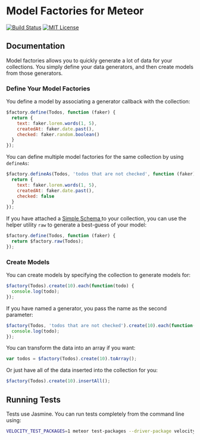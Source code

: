 # Model Factories for Meteor

[![Build Status](https://travis-ci.org/CapsuleCat/MeteorModelFactories.svg?branch=master)](https://travis-ci.org/CapsuleCat/MeteorModelFactories) [![MIT License](https://img.shields.io/badge/license-MIT-blue.svg)](/LICENSE)

## Documentation

Model factories allows you to quickly generate a lot of data for your collections. You simply define your data generators, and then create
models from those generators.

### Define Your Model Factories

You define a model by associating a generator callback with the collection:

```js
$factory.define(Todos, function (faker) {
  return {
    text: faker.lorem.words(1, 5),
    createdAt: faker.date.past(),
    checked: faker.random.boolean()
  }
});
```

You can define multiple model factories for the same collection by using `defineAs`:

```js
$factory.defineAs(Todos, 'todos that are not checked', function (faker) {
  return {
    text: faker.lorem.words(1, 5),
    createdAt: faker.date.past(),
    checked: false
  }
});
```

If you have attached a [Simple Schema ](https://github.com/aldeed/meteor-simple-schema) to your collection, you can use the helper utility `raw` to generate a best-guess of your model:

```js
$factory.define(Todos, function (faker) {
  return $factory.raw(Todos);
});
```

### Create Models

You can create models by specifying the collection to generate models for:

```js
$factory(Todos).create(10).each(function(todo) {
  console.log(todo);
});
```

If you have named a generator, you pass the name as the second parameter:

```js
$factory(Todos, 'todos that are not checked').create(10).each(function(todo) {
  console.log(todo);
});
```

You can transform the data into an array if you want:

```js
var todos = $factory(Todos).create(10).toArray();
```

Or just have all of the data inserted into the collection for you:

```js
$factory(Todos).create(10).insertAll();
```

## Running Tests

Tests use Jasmine. You can run tests completely from the command line using:

```sh
VELOCITY_TEST_PACKAGES=1 meteor test-packages --driver-package velocity:html-reporter --velocity ./
```